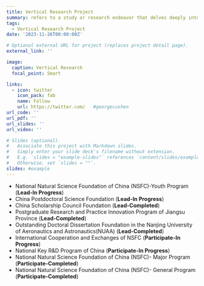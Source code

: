 ```yaml
---
title: Vertical Research Project
summary: refers to a study or research endeavor that delves deeply into a specific subject or field, exploring it comprehensively and often over an extended period. This type of project aims to advance knowledge within a particular domain by conducting in-depth research, experiments, and analyses.
tags:
  - Vertical Research Project
date: '2023-11-26T00:00:00Z'

# Optional external URL for project (replaces project detail page).
external_link: ''

image:
  caption: Vertical Research
  focal_point: Smart

links:
  - icon: twitter
    icon_pack: fab
    name: Follow
    url: https://twitter.com/   #georgecushen
url_code: ''
url_pdf: ''
url_slides: ''
url_video: ''

# Slides (optional).
#   Associate this project with Markdown slides.
#   Simply enter your slide deck's filename without extension.
#   E.g. `slides = "example-slides"` references `content/slides/example-slides.md`.
#   Otherwise, set `slides = ""`.
slides: #example
---
```

* National Natural Science Foundation of China (NSFC)-Youth Program (<strong>Lead-In Progress</strong>)
* China Postdoctoral Science Foundation (<strong>Lead-In Progress</strong>)
* China Scholarship Council Foundation (<strong>Lead-Completed</strong>)
* Postgraduate Research and Practice Innovation Program of Jiangsu Province (<strong>Lead-Completed</strong>)
* Outstanding Doctoral Dissertation Foundation in the Nanjing University of Aeronautics and Astronautics(NUAA) (<strong>Lead-Completed</strong>)
* International Cooperation and Exchanges of NSFC (<strong>Participate-In Progress</strong>)
* National Key R&D Program of China (<strong>Participate-In Progress</strong>)
* National Natural Science Foundation of China (NSFC)- Major Program (<strong>Participate-Completed</strong>)
* National Natural Science Foundation of China (NSFC)- General Program (<strong>Participate-Completed</strong>)

